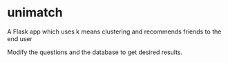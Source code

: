 # unimatch
A Flask app which uses k means clustering and recommends friends to the end user

Modify the questions and the database to get desired results.
